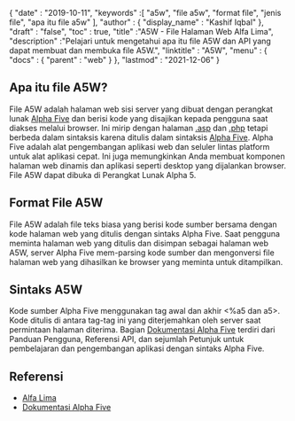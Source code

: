 {
  "date" : "2019-10-11",
  "keywords" :[ "a5w", "file a5w", "format file", "jenis file", "apa itu file a5w" ],
  "author" : {
    "display_name" : "Kashif Iqbal"
},
  "draft" : "false",
  "toc" : true,
  "title" :"A5W - File Halaman Web Alfa Lima",
  "description" :"Pelajari untuk mengetahui apa itu file A5W dan API yang dapat membuat dan membuka file A5W.",
  "linktitle" : "A5W",
  "menu" : {
    "docs" : {
      "parent" : "web"
}
},
  "lastmod" : "2021-12-06"
}

## Apa itu file A5W?

File A5W adalah halaman web sisi server yang dibuat dengan perangkat lunak [Alpha Five](https://www.alphasoftware.com/) dan berisi kode yang disajikan kepada pengguna saat diakses melalui browser. Ini mirip dengan halaman [.asp](/id/web/asp/) dan [.php](/id/programming/php/) tetapi berbeda dalam sintaksis karena ditulis dalam sintaksis [Alpha Five](https://documentation.alphasoftware.com/documentation/pages/GettingStarted/index.html). Alpha Five adalah alat pengembangan aplikasi web dan seluler lintas platform untuk alat aplikasi cepat. Ini juga memungkinkan Anda membuat komponen halaman web dinamis dan aplikasi seperti desktop yang dijalankan browser. File A5W dapat dibuka di Perangkat Lunak Alpha 5.

## Format File A5W

File A5W adalah file teks biasa yang berisi kode sumber bersama dengan kode halaman web yang ditulis dengan sintaks Alpha Five. Saat pengguna meminta halaman web yang ditulis dan disimpan sebagai halaman web A5W, server Alpha Five mem-parsing kode sumber dan mengonversi file halaman web yang dihasilkan ke browser yang meminta untuk ditampilkan.

## Sintaks A5W

Kode sumber Alpha Five menggunakan tag awal dan akhir <%a5 dan a5>. Kode ditulis di antara tag-tag ini yang diterjemahkan oleh server saat permintaan halaman diterima. Bagian [Dokumentasi Alpha Five](https://documentation.alphasoftware.com/documentation/pages/index.html) terdiri dari Panduan Pengguna, Referensi API, dan sejumlah Petunjuk untuk pembelajaran dan pengembangan aplikasi dengan sintaks Alpha Five.

## Referensi

* [Alfa Lima](https://www.alphasoftware.com/)
* [Dokumentasi Alpha Five](https://documentation.alphasoftware.com/documentation/pages/index.html)

